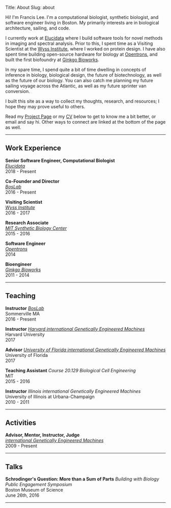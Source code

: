 Title: About
Slug: about

Hi! I'm Francis Lee. I'm a computational biologist, synthetic biologist, and software engineer living in Boston. My primarily interests are in biological architecture, sailing, and code.

I currently work at [Elucidata](http://www.elucidata.io/) where I build software tools for novel methods in imaging and spectral analysis. Prior to this, I spent time as a Visiting Scientist at the [Wyss Institute](https://wyss.harvard.edu/), where I worked on protein design. I have also spent time building open-source hardware for biology at [Opentrons](www.opentrons.com), and built the first biofoundry at [Ginkgo Bioworks](www.ginkgobioworks.com).

In my spare time, I spend quite a bit of time dwelling in concepts of inference in biology, biological design, the future of biotechnology, as well as the future of our biology. You can also catch me planning my future sailing voyage across the Atlantic, as well as my future sprinter van conversion.

I built this site as a way to collect my thoughts, research, and resources; I hope they may prove useful to others.

Read my [Project Page](https://www.francisglee.com/projects.html) or my [CV](#work-experience) below to get to know me a bit better, or email and say hi. Other ways to connect are linked at the bottom of the page as well.

---

## Work Experience

**Senior Software Engineer, Computational Biologist**  
[_Elucidata_](http://www.elucidata.io/)  
2018 - Present

**Co-Founder and Director**  
[_BosLab_](www.boslab.org)  
2016 - Present

**Visiting Scientist**  
[_Wyss Institute_](https://wyss.harvard.edu/)  
2016 - 2017

**Research Associate**  
[_MIT Synthetic Biology Center_](http://synbio.mit.edu/)  
2015 - 2016

**Software Engineer**  
[_Opentrons_](www.opentrons.com)  
2014

**Bioengineer**  
[_Ginkgo Bioworks_](www.ginkgobioworks.com)  
2011 - 2014

---

## Teaching

**Instructor**
[_BosLab_](www.boslab.org)  
Sommerville MA  
2016 - Present

**Instructor**
[_Harvard international Genetically Engineered Machines_](http://2017.igem.org/Team:Harvard)  
Harvard University  
2017

**Advisor**
[_University of Florida international Genetically Engineered Machines_](http://2017.igem.org/Team:Florida_Atlantic)  
University of Florida  
2017

**Teaching Assistant**
_Course 20.129 Biological Cell Engineering_  
MIT  
2015 - 2016

**Instructor**
_Illinois international Genetically Engineered Machines_  
University of Illinois at Urbana-Champaign  
2010 - 2011

---

## Activities

**Advisor, Mentor, Instructor, Judge**  
[_international Genetically Engineered Machines_](http://igem.org/Main_Page)  
2009 - Present

---

## Talks

**Schrodinger's Question: More than a Sum of Parts**
_Building with Biology Public Engagement Symposium_  
Boston Museum of Science  
June 26th, 2016

---
